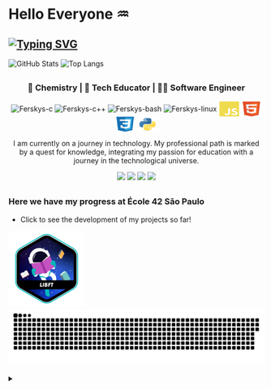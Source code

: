 #  Hello Everyone ♒
## [![Typing SVG](https://readme-typing-svg.demolab.com?font=Bungee+Spice&pause=1000&random=false&width=435&lines=I'm+Fernanda+Suominsky)](https://git.io/typing-svg)
![GitHub Stats](https://github-readme-stats.vercel.app/api?username=Ferskys&show_icons=true&locale=en&theme=cobalt&rank_icon=github)
![Top Langs](https://github-readme-stats.vercel.app/api/top-langs/?username=Ferskys&layout=compact&theme=cobalt)
##

<h3 align="center"> 🔬 Chemistry | 🤖 Tech Educator | 👩‍💻 Software Engineer </h3>

<div style="display: inline_block" align="center">
  <img align="center" alt="Ferskys-c" height="30" width="40" src="https://cdn.jsdelivr.net/gh/devicons/devicon@latest/icons/c/c-original.svg" />
  <img align="center" alt="Ferskys-c++" height="30" width="40" src="https://cdn.jsdelivr.net/gh/devicons/devicon@latest/icons/cplusplus/cplusplus-original.svg" />
  <img align="center" alt="Ferskys-bash" height="30" width="40" src="https://cdn.jsdelivr.net/gh/devicons/devicon@latest/icons/bash/bash-original.svg" />
  <img align="center" alt="Ferskys-linux" height="30" width="40" src="https://cdn.jsdelivr.net/gh/devicons/devicon@latest/icons/linux/linux-original.svg" />      
  <img align="center" alt="Ferskys-Js" height="30" width="40" src="https://raw.githubusercontent.com/devicons/devicon/master/icons/javascript/javascript-plain.svg">
  <img align="center" alt="Ferskys-HTML" height="30" width="40" src="https://raw.githubusercontent.com/devicons/devicon/master/icons/html5/html5-original.svg">
  <img align="center" alt="Ferskys-CSS" height="30" width="40" src="https://raw.githubusercontent.com/devicons/devicon/master/icons/css3/css3-original.svg">
  <img align="center" alt="Ferskys-Python" height="30" width="40" src="https://raw.githubusercontent.com/devicons/devicon/master/icons/python/python-original.svg">
</div>

<p align="center"> I am currently on a journey in technology. My professional path is marked by a quest for knowledge, integrating my passion for education with a journey in the technological universe. </p>

<div align="center">
  <a href="https://instagram.com/fer_skys" target="_blank"><img src="https://img.shields.io/badge/-Instagram-%23E4405F?style=for-the-badge&logo=instagram&logoColor=white" target="_blank"></a>
  <a href="https://discord.gg/ferskys" target="_blank"><img src="https://img.shields.io/badge/Discord-7289DA?style=for-the-badge&logo=discord&logoColor=white" target="_blank"></a> 
  <a href = "mailto:fer2580sky@gmail.com"><img src="https://img.shields.io/badge/-Gmail-%23333?style=for-the-badge&logo=gmail&logoColor=white" target="_blank"></a>
  <a href="https://www.linkedin.com/in/fernandasuominsky" target="_blank"><img src="https://img.shields.io/badge/-LinkedIn-%230077B5?style=for-the-badge&logo=linkedin&logoColor=white" target="_blank"></a> 
</div>

##

### Here we have my progress at École 42 São Paulo 
* Click to see the development of my projects so far!
<a href="https://github.com/Ferskys/libft" target="_blank">
<img src="./libfte.png" alt="Silêncio na biblioteca 🤫" width="150" height="150">
</a>

<picture>
  <source media="(prefers-color-scheme: dark)" srcset="https://raw.githubusercontent.com/Ferskys/Ferskys/output/github-contribution-grid-snake-dark.svg">
  <source media="(prefers-color-scheme: light)" srcset="https://raw.githubusercontent.com/Ferskys/Ferskys/output/github-contribution-grid-snake.svg">
  <img alt="github contribution grid snake animation" src="https://raw.githubusercontent.com/Ferskys/Ferskys/output/github-contribution-grid-snake.svg">
</picture>
<br><br>

<details align="left">
  <summary></summary> 
 
  - Badges by <a href="https://devicon.dev/">Devicon</a>.
  - GitHub Stats by <a href="https://github.com/anuraghazra/github-readme-stats">anuraghazra</a>.
 
  <div align="right">Made by <a href="https://github.com/Ferskys">Ferskys</a>.</div>

</details>
